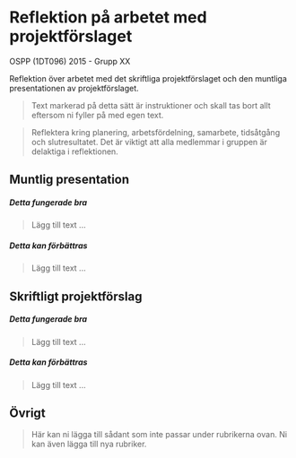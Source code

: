 # Reflektion på arbetet med projektförslaget

OSPP (1DT096) 2015 - Grupp XX

Reflektion över arbetet med det skriftliga projektförslaget och den muntliga presentationen av projektförslaget. 

> Text markerad på detta sätt är instruktioner och skall tas bort allt eftersom ni fyller på med egen text. 

> Reflektera kring planering, arbetsfördelning, samarbete, tidsåtgång och
> slutresultatet. Det är viktigt att alla medlemmar i gruppen är
> delaktiga i reflektionen.

## Muntlig presentation 

##### Detta fungerade bra

> Lägg till text ...

##### Detta kan förbättras

> Lägg till text ...

## Skriftligt projektförslag

##### Detta fungerade bra

> Lägg till text ...

##### Detta kan förbättras

> Lägg till text ...

## Övrigt

> Här kan ni lägga till sådant som inte passar under rubrikerna
> ovan. Ni kan även lägga till nya rubriker.
